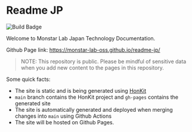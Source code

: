 # Readme JP

![Build Badge](https://github.com/monstar-lab-oss/readme-jp/workflows/Honkit-Build-Action/badge.svg)

Welcome to Monstar Lab Japan Technology Documentation.

Github Page link: https://monstar-lab-oss.github.io/readme-jp/

> NOTE: This repository is public. Please be mindful of sensitive data when you add new content to the pages in this repository.

Some quick facts:

- The site is static and is being generated using [HonKit](https://github.com/honkit/honkit)
- `main` branch contains the HonKit project and `gh-pages` contains the generated site
- The site is automatically generated and deployed when merging changes into `main` using Github Actions
- The site will be hosted on Github Pages.

